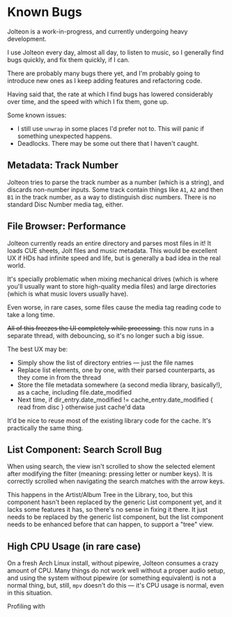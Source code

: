 # Known Bugs

Jolteon is a work-in-progress, and currently undergoing heavy development.

I use Jolteon every day, almost all day, to listen to music, so I generally find bugs quickly, and fix them quickly, if I can.

There are probably many bugs there yet, and I'm probably going to introduce new ones as I keep adding features and refactoring code.

Having said that, the rate at which I find bugs has lowered considerably over time, and the speed with which I fix them, gone up.

Some known issues:
- I still use `unwrap` in some places I'd prefer not to. This will panic if something unexpected happens.
- Deadlocks. There may be some out there that I haven't caught.

## Metadata: Track Number

Jolteon tries to parse the track number as a number (which is a string), and discards non-number inputs.
Some track contain things like `A1`, `A2` and then `B1` in the track number, as a way to distinguish disc numbers.
There is no standard Disc Number media tag, either.

## File Browser: Performance

Jolteon currently reads an entire directory and parses most files in it! It loads CUE sheets, Jolt files and music metadata.
This would be excellent UX if HDs had infinite speed and life, but is generally a bad idea in the real world. 

It's specially problematic when mixing mechanical drives (which is where you'll usually want to store high-quality media files) 
and large directories (which is what music lovers usually have).

Even worse, in rare cases, some files cause the media tag reading code to take a long time.

~~All of this freezes the UI completely while processing.~~ this now runs in a separate thread, with debouncing, so it's no longer such a big issue.

The best UX may be:
- Simply show the list of directory entries — just the file names
- Replace list elements, one by one, with their parsed counterparts, as they come in from the thread
- Store the file metadata somewhere (a second media library, basically!), as a cache, including file.date_modified 
- Next time, if dir_entry.date_modified != cache_entry.date_modified { read from disc } otherwise just cache'd data

It'd be nice to reuse most of the existing library code for the cache. It's practically the same thing.

## List Component: Search Scroll Bug

When using search, the view isn't scrolled to show the selected element after modifying the filter (meaning: pressing letter or number keys).
It is correctly scrolled when navigating the search matches with the arrow keys.

This happens in the Artist/Album Tree in the Library, too, but this component hasn't been replaced by the generic List component yet,
and it lacks some features it has, so there's no sense in fixing it there. It just needs to be replaced by the generic list component,
but the list component needs to be enhanced before that can happen, to support a "tree" view.

## High CPU Usage (in rare case)

On a fresh Arch Linux install, without pipewire, Jolteon consumes a crazy amount of CPU.
Many things do not work well without a proper audio setup, and using the system without pipewire (or something equivalent) is not a normal thing,
but, still, `mpv` doesn't do this — it's CPU usage is normal, even in this situation.

Profiling with 
